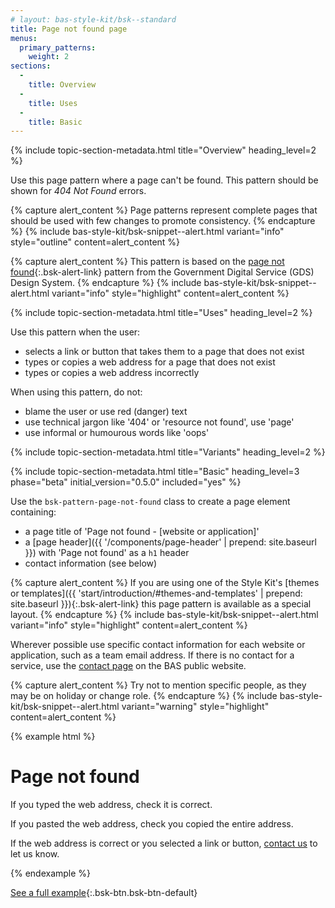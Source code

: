 ```yaml
---
# layout: bas-style-kit/bsk--standard
title: Page not found page
menus:
  primary_patterns:
    weight: 2
sections:
  -
    title: Overview
  -
    title: Uses
  -
    title: Basic
---
```


{% include topic-section-metadata.html
  title="Overview"
  heading_level=2
%}

Use this page pattern where a page can't be found. This pattern should be shown for *404 Not Found* errors.

{% capture alert_content %}
Page patterns represent complete pages that should be used with few changes to promote consistency.
{% endcapture %}
{% include bas-style-kit/bsk-snippet--alert.html
  variant="info"
  style="outline"
  content=alert_content
%}

{% capture alert_content %}
This pattern is based on the
[page not found](https://design-system.service.gov.uk/patterns/page-not-found-pages/){:.bsk-alert-link} pattern from the
Government Digital Service (GDS) Design System.
{% endcapture %}
{% include bas-style-kit/bsk-snippet--alert.html
  variant="info"
  style="highlight"
  content=alert_content
%}

{% include topic-section-metadata.html
  title="Uses"
  heading_level=2
%}

Use this pattern when the user:

* selects a link or button that takes them to a page that does not exist
* types or copies a web address for a page that does not exist
* types or copies a web address incorrectly

When using this pattern, do not:

* blame the user or use red (danger) text
* use technical jargon like '404' or 'resource not found', use 'page'
* use informal or humourous words like 'oops'

{% include topic-section-metadata.html
  title="Variants"
  heading_level=2
%}

{% include topic-section-metadata.html
  title="Basic"
  heading_level=3
  phase="beta"
  initial_version="0.5.0"
  included="yes"
%}

Use the `bsk-pattern-page-not-found` class to create a page element containing:

* a page title of 'Page not found - [website or application]'
* a [page header]({{ '/components/page-header' | prepend: site.baseurl }}) with 'Page not found' as a `h1` header
* contact information (see below)

{% capture alert_content %}
If you are using one of the Style Kit's [themes or templates]({{ 'start/introduction/#themes-and-templates' | prepend: site.baseurl }}){:.bsk-alert-link} this page pattern is available as a special layout.
{% endcapture %}
{% include bas-style-kit/bsk-snippet--alert.html
  variant="info"
  style="highlight"
  content=alert_content
%}

Wherever possible use specific contact information for each website or application, such as a team email address. If
there is no contact for a service, use the [contact page](https://www.bas.ac.uk/about/contact-bas/) on the BAS public
website.

{% capture alert_content %}
Try not to mention specific people, as they may be on holiday or change role.
{% endcapture %}
{% include bas-style-kit/bsk-snippet--alert.html
  variant="warning"
  style="highlight"
  content=alert_content
%}

{% example html %}
<main class="bsk-pattern-page-not-found">
  <h1 class="bsk-page-header">Page not found</h1>
  <p>If you typed the web address, check it is correct.</p>
  <p>If you pasted the web address, check you copied the entire address.</p>
  <p>If the web address is correct or you selected a link or button, <a href="#">contact us</a> to let us know.</p>
</main>
{% endexample %}

[See a full example](https://style-kit-testbed.web.bas.ac.uk/master/p/0001--page-not-found.html){:.bsk-btn.bsk-btn-default}
